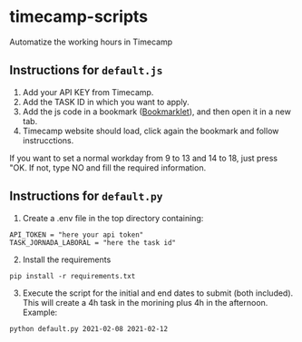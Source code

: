 # timecamp-scripts
Automatize the working hours in Timecamp

## Instructions for `default.js`

1. Add your API KEY from Timecamp.
2. Add the TASK ID in which you want to apply.
3. Add the js code in a bookmark ([Bookmarklet](https://en.wikipedia.org/wiki/Bookmarklet)), and then open it in a new tab.
4. Timecamp website should load, click again the bookmark and follow instrucctions.

If you want to set a normal workday from 9 to 13 and 14 to 18, just press "OK.
If not, type NO and fill the required information.


## Instructions for `default.py`

1. Create a .env file in the top directory containing:
```
API_TOKEN = "here your api token"
TASK_JORNADA_LABORAL = "here the task id"
```
2. Install the requirements
```
pip install -r requirements.txt
```
3. Execute the script for the initial and end dates to submit (both included). This will create a 4h task in the 
   morining plus 4h in the afternoon. Example:
```
python default.py 2021-02-08 2021-02-12
```
